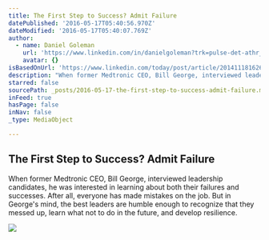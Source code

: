 ```yaml
---
title: The First Step to Success? Admit Failure
datePublished: '2016-05-17T05:40:56.970Z'
dateModified: '2016-05-17T05:40:07.769Z'
author:
  - name: Daniel Goleman
    url: 'https://www.linkedin.com/in/danielgoleman?trk=pulse-det-athr_prof-art_hdr'
    avatar: {}
isBasedOnUrl: 'https://www.linkedin.com/today/post/article/20141118162607-117825785-the-first-step-to-success-admit-failure'
description: "When former Medtronic CEO, Bill George, interviewed leadership candidates, he was interested in learning about both their failures and successes. After all, everyone has made mistakes on the job. But in George's mind, the best leaders are humble enough to recognize that they messed up, learn what not to do in the future, and develop resilience."
starred: false
sourcePath: _posts/2016-05-17-the-first-step-to-success-admit-failure.md
inFeed: true
hasPage: false
inNav: false
_type: MediaObject

---
```

<article style=""><h1>The First Step to Success? Admit Failure</h1><p>When former Medtronic CEO, Bill George, interviewed leadership candidates, he was interested in learning about both their failures and successes. After all, everyone has made mistakes on the job. But in George's mind, the best leaders are humble enough to recognize that they messed up, learn what not to do in the future, and develop resilience.</p><img src="https://media.licdn.com/mpr/mpr/p/8/005/09c/0eb/3c9519b.jpg" /></article>